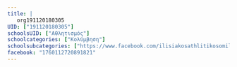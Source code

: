```yaml
---
title: |
   org191120180305
UID: ["191120180305"]
schoolsUID: ["Αθλητισμός"]
schoolcategories: ["Κολύμβηση"]
schoolsubcategories: ["https://www.facebook.com/ilisiakosathlitikosomilos/"]
facebook: "1760112720891821"
---
```


